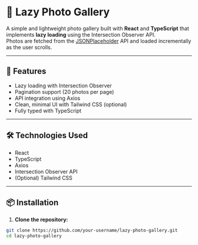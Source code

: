 # 📸 Lazy Photo Gallery

A simple and lightweight photo gallery built with **React** and **TypeScript** that implements **lazy loading** using the Intersection Observer API.  
Photos are fetched from the [JSONPlaceholder](https://jsonplaceholder.typicode.com/photos) API and loaded incrementally as the user scrolls.

---

## 🚀 Features

- Lazy loading with Intersection Observer
- Pagination support (20 photos per page)
- API integration using Axios
- Clean, minimal UI with Tailwind CSS (optional)
- Fully typed with TypeScript

---

## 🛠️ Technologies Used

- React
- TypeScript
- Axios
- Intersection Observer API
- (Optional) Tailwind CSS

---

## 📦 Installation

1. **Clone the repository:**

```bash
git clone https://github.com/your-username/lazy-photo-gallery.git
cd lazy-photo-gallery

